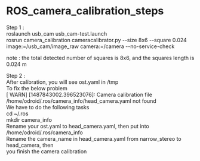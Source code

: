 # ROS_camera_calibration_steps

Step 1 :  
roslaunch usb_cam usb_cam-test.launch  
rosrun camera_calibration cameracalibrator.py --size 8x6 --square 0.024 image:=/usb_cam/image_raw camera:=/camera --no-service-check  

note : the total detected number of squares is 8x6, and the squares length is 0.024 m  

Step 2 :  
After calibration, you will see ost.yaml in /tmp  
To fix the below problem  
[ WARN] [1487843002.396523076]: Camera calibration file /home/odroid/.ros/camera_info/head_camera.yaml not found  
We have to do the following tasks  
cd ~/.ros  
mkdir camera_info  
Rename your ost.yaml to head_camera.yaml, then put into /home/odroid/.ros/camera_info  
Rename the camera_name in head_camera.yaml from narrow_stereo to head_camera, then  
you finish the camera calibration  
